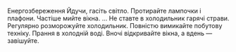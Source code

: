Енергозбереження
    Йдучи, гасіть світло. 
    Протирайте лампочки і плафони. 
    Частіше мийте вікна. ...
    Не ставте в холодильник гарячі страви. 
    Регулярно розморожуйте холодильник.
    Повністю вимикайте побутову техніку. 
    Прання в холодній воді. 
    Вночі відкривайте вікна, а вдень — завішуйте.
